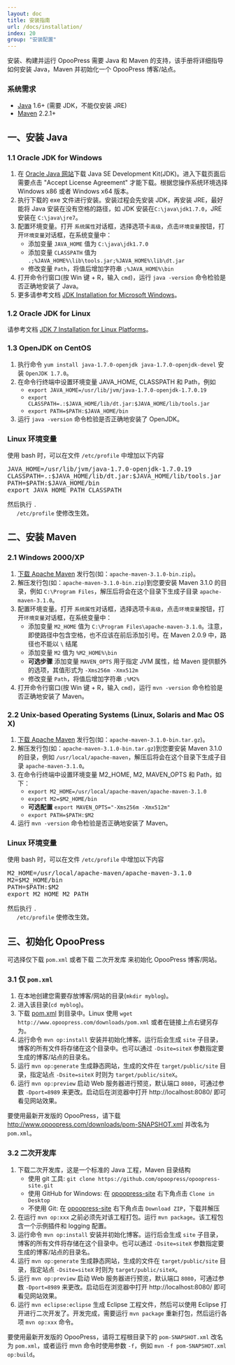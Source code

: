 ```yaml
---
layout: doc
title: 安装指南
url: /docs/installation/
index: 20
group: "安装配置"
---
```


安装、构建并运行 OpooPress 需要 Java 和 Maven 的支持，该手册将详细指导如何安装 Java，Maven 并初始化一个 OpooPress 博客/站点。

### 系统需求
- [Java](http://www.oracle.com/technetwork/java/) 1.6+ (需要 JDK，不能仅安装 JRE)
- [Maven](http://maven.apache.org/download.cgi#Installation) 2.2.1+


## 一、安装 Java

### 1.1 Oracle JDK for Windows
1. 在 [Oracle Java 网站](http://www.oracle.com/technetwork/java/javase/downloads/index.html)下载 Java SE Development Kit(JDK)。进入下载页面后需要点击 "Accept License Agreement" 才能下载。根据您操作系统环境选择 Windows x86 或者 Windows x64 版本。
2. 执行下载的 exe 文件进行安装。安装过程会先安装 JDK，再安装 JRE，最好能将 Java 安装在没有空格的路径，如 JDK 安装在`C:\java\jdk1.7.0`，JRE 安装在 `C:\java\jre7`。
3. 配置环境变量。打开 `系统属性`对话框，选择选项卡`高级`，点击`环境变量`按钮，打开`环境变量`对话框，在系统变量中：
    - 添加变量 `JAVA_HOME` 值为 `C:\java\jdk1.7.0`
    - 添加变量 `CLASSPATH` 值为 `.;%JAVA_HOME%\lib\tools.jar;%JAVA_HOME%\lib\dt.jar`
    - 修改变量 `Path`，将值后增加字符串 `;%JAVA_HOME%\bin`
4. 打开命令行窗口(按 Win 键 + R，输入 `cmd`)，运行 `java -version` 命令检验是否正确地安装了 Java。
5. 更多请参考文档 [JDK Installation for Microsoft Windows](http://docs.oracle.com/javase/7/docs/webnotes/install/windows/jdk-installation-windows.html)。

### 1.2 Oracle JDK for Linux

请参考文档 [JDK 7 Installation for Linux Platforms](http://docs.oracle.com/javase/7/docs/webnotes/install/linux/linux-jdk.html)。

### 1.3 OpenJDK on CentOS
1. 执行命令 `yum install java-1.7.0-openjdk java-1.7.0-openjdk-devel` 安装 `OpenJDK 1.7.0`。
2. 在命令行终端中设置环境变量 JAVA_HOME, CLASSPATH 和 Path，例如
    * `export JAVA_HOME=/usr/lib/jvm/java-1.7.0-openjdk-1.7.0.19`
    * `export CLASSPATH=.:$JAVA_HOME/lib/dt.jar:$JAVA_HOME/lib/tools.jar`
    * `export PATH=$PATH:$JAVA_HOME/bin`
3. 运行 `java -version` 命令检验是否正确地安装了 OpenJDK。


<div class='note'>
  <h3>Linux 环境变量</h3>
  <p>使用 bash 时，可以在文件 <code>/etc/profile</code> 中增加以下内容
  <pre>JAVA_HOME=/usr/lib/jvm/java-1.7.0-openjdk-1.7.0.19
CLASSPATH=.:$JAVA_HOME/lib/dt.jar:$JAVA_HOME/lib/tools.jar
PATH=$PATH:$JAVA_HOME/bin
export JAVA_HOME PATH CLASSPATH</pre>
  </p>
   <p>然后执行 <code>. 
   /etc/profile</code> 使修改生效。</p>
</div>


## 二、安装 Maven

### 2.1 Windows 2000/XP
1. [下载 Apache Maven](http://maven.apache.org/download.cgi) 发行包(如：`apache-maven-3.1.0-bin.zip`)。
2. 解压发行包(如：`apache-maven-3.1.0-bin.zip`)到您要安装 Maven 3.1.0 的目录，例如 `C:\Program Files`，解压后将会在这个目录下生成子目录 `apache-maven-3.1.0`。
3.  配置环境变量。打开 `系统属性`对话框，选择选项卡`高级`，点击`环境变量`按钮，打开`环境变量`对话框，在系统变量中：
    - 添加变量 `M2_HOME` 值为 `C:\Program Files\apache-maven-3.1.0`。注意，即使路径中包含空格，也不应该在前后添加引号。在 Maven 2.0.9 中，路径也不能以 `\` 结尾
    - 添加变量 `M2` 值为 `%M2_HOME%\bin`
    - **可选步骤** 添加变量 `MAVEN_OPTS` 用于指定 JVM 属性，给 Maven 提供额外的选项，其值形式为 `-Xms256m -Xmx512m`
    - 修改变量 `Path`，将值后增加字符串 `;%M2%`
4. 打开命令行窗口(按 Win 键 + R，输入 `cmd`)，运行 `mvn -version` 命令检验是否正确地安装了 Maven。

### 2.2 Unix-based Operating Systems (Linux, Solaris and Mac OS X)
1. [下载 Apache Maven](http://maven.apache.org/download.cgi) 发行包(如：`apache-maven-3.1.0-bin.tar.gz`)。
2. 解压发行包(如：`apache-maven-3.1.0-bin.tar.gz`)到您要安装 Maven 3.1.0 的目录，例如 `/usr/local/apache-maven`，解压后将会在这个目录下生成子目录 `apache-maven-3.1.0`。
3. 在命令行终端中设置环境变量 M2_HOME, M2, MAVEN_OPTS 和 Path，如下：
    - `export M2_HOME=/usr/local/apache-maven/apache-maven-3.1.0`
    - `export M2=$M2_HOME/bin`
    - **可选配置** `export MAVEN_OPTS="-Xms256m -Xmx512m"`
    - `export PATH=$PATH:$M2`
4. 运行 `mvn -version` 命令检验是否正确地安装了 Maven。


<div class='note'>
  <h3>Linux 环境变量</h3>
  <p>使用 bash 时，可以在文件 <code>/etc/profile</code> 中增加以下内容
  <pre>M2_HOME=/usr/local/apache-maven/apache-maven-3.1.0
M2=$M2_HOME/bin
PATH=$PATH:$M2
export M2_HOME M2 PATH</pre>
  </p>
   <p>然后执行 <code>. 
   /etc/profile</code> 使修改生效。</p>
</div>

## 三、初始化 OpooPress
可选择仅下载 `pom.xml` 或者下载 二次开发库 来初始化 OpooPress 博客/网站。

### 3.1 仅 `pom.xml`
1. 在本地创建您需要存放博客/网站的目录(`mkdir myblog`)。
2. 进入该目录(`cd myblog`)。
3. 下载 [pom.xml](http://www.opoopress.com/downloads/pom.xml) 到目录中。Linux 使用 `wget http://www.opoopress.com/downloads/pom.xml` 或者在链接上点右键另存为。
4. 运行命令 `mvn op:install` 安装并初始化博客。运行后会生成 `site` 子目录，博客的所有文件将存储在这个目录中。也可以通过 `-Dsite=siteX` 参数指定要生成的博客/站点的目录名。
5. 运行 `mvn op:generate` 生成静态网站，生成的文件在 `target/public/site` 目录，指定站点 `-Dsite=siteX` 时则为 `target/public/siteX`。
6. 运行 `mvn op:preview` 启动 Web 服务器进行预览，默认端口 `8080`，可通过参数 `-Dport=8989` 来更改。启动后在浏览器中打开 http://localhost:8080/ 即可看见网站效果。

<div class='note'>
   <p>要使用最新开发版的 OpooPress，请下载 <a href="http://www.opoopress.com/downloads/pom-SNAPSHOT.xml">http://www.opoopress.com/downloads/pom-SNAPSHOT.xml</a> 并改名为 <code>pom.xml</code>。</p>
</div>

### 3.2 二次开发库
1. 下载二次开发库，这是一个标准的 Java 工程，Maven 目录结构
    - 使用 git 工具: `git clone https://github.com/opoopress/opoopress-site.git`
    - 使用 GitHub for Windows: 在 [opoopress-site](https://github.com/opoopress/opoopress-site) 右下角点击 `Clone in Desktop`
    - 不使用 Git: 在 [opoopress-site](https://github.com/opoopress/opoopress-site) 右下角点击 `Download ZIP`，下载并解压
2. 在运行 `mvn op:xxx` 之前必须先对该工程打包。运行 `mvn package`。该工程包含一个示例插件和 logging 配置。
3. 运行命令 `mvn op:install` 安装并初始化博客。运行后会生成 `site` 子目录，博客的所有文件将存储在这个目录中。也可以通过 `-Dsite=siteX` 参数指定要生成的博客/站点的目录名。
4. 运行 `mvn op:generate` 生成静态网站，生成的文件在 `target/public/site` 目录，指定站点 `-Dsite=siteX` 时则为 `target/public/siteX`。
5. 运行 `mvn op:preview` 启动 Web 服务器进行预览，默认端口 `8080`，可通过参数 `-Dport=8989` 来更改。启动后在浏览器中打开 http://localhost:8080/ 即可看见网站效果。
6. 运行 `mvn eclipse:eclipse` 生成 Eclipse 工程文件，然后可以使用 Eclipse 打开进行二次开发了。开发完成，需要运行 `mvn package` 重新打包，然后运行各项 `mvn op:xxx` 命令。

<div class='note'>
   <p>要使用最新开发版的 OpooPress，请将工程根目录下的 <code>pom-SNAPSHOT.xml</code> 改名为 <code>pom.xml</code>，或者运行 mvn 命令时使用参数 <code>-f</code>，例如 <code>mvn -f pom-SNAPSHOT.xml op:build</code>。</p>
</div>